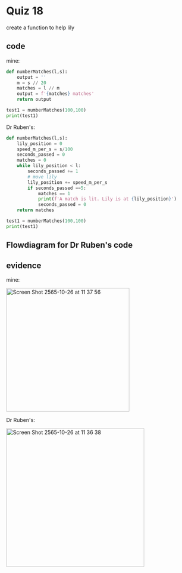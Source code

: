 # Quiz 18

create a function to help lily

## code

mine: 

```py
def numberMatches(l,s):
    output = ''
    m = s // 20
    matches = l // m
    output = f'{matches} matches'
    return output

test1 = numberMatches(100,100)
print(test1)
```

Dr Ruben's:

```py 
def numberMatches(l,s):
    lily_position = 0
    speed_m_per_s = s/100
    seconds_passed = 0
    matches = 0
    while lily_position < l:
        seconds_passed += 1
        # move lily
        lily_position += speed_m_per_s
        if seconds_passed ==5:
            matches == 1
            print(f'A match is lit. Lily is at {lily_position}')
            seconds_passed = 0
    return matches

test1 = numberMatches(100,100)
print(test1)
```

## Flowdiagram for Dr Ruben's code

## evidence

mine:

<img width="331" alt="Screen Shot 2565-10-26 at 11 37 56" src="https://user-images.githubusercontent.com/111941936/197921319-e68d8b57-deaf-46e9-a2b2-767a5dd142a8.png">

Dr Ruben's:

<img width="371" alt="Screen Shot 2565-10-26 at 11 36 38" src="https://user-images.githubusercontent.com/111941936/197921178-5325fdcc-8e1a-4ed8-b4a6-6b65f0520ab0.png">
